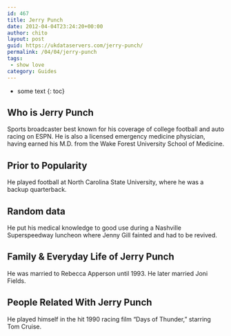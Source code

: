 ```yaml
---
id: 467
title: Jerry Punch
date: 2012-04-04T23:24:20+00:00
author: chito
layout: post
guid: https://ukdataservers.com/jerry-punch/
permalink: /04/04/jerry-punch
tags:
 - show love
category: Guides
---
```


* some text
{: toc}


## Who is  Jerry Punch
                  
                  
                  
Sports broadcaster best known for his coverage of college football and auto racing on ESPN. He is also a licensed emergency medicine physician, having earned his M.D. from the Wake Forest University School of Medicine.
                  
                
                
                
## Prior to Popularity 
                  
                  
                  
He played football at North Carolina State University, where he was a backup quarterback.
                  
                
                
                
## Random data 
                  
                  
                  
He put his medical knowledge to good use during a Nashville Superspeedway luncheon where Jenny Gill fainted and had to be revived.
                  
                
                
                
## Family & Everyday Life of Jerry Punch
                  
                  
                  
He was married to Rebecca Apperson until 1993. He later married Joni Fields.
                  
                
                
                
## People Related With  Jerry Punch
                  
                  
                  
He played himself in the hit 1990 racing film &#8220;Days of Thunder,&#8221; starring Tom Cruise.
                  
                
              
            
          
          
          
    
    
  
